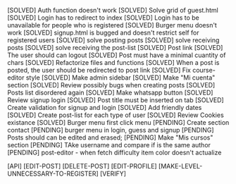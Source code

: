 [SOLVED] Auth function doesn't work
[SOLVED] Solve grid of guest.html
[SOLVED] Login has to redirect to index
[SOLVED] Login has to be unavailable for people who is registered
[SOLVED] Burger menu doesn't work
[SOLVED] signup.html is bugged and doesn't restrict self for registered users
[SOLVED] solve posting posts
[SOLVED] solve receiving posts
[SOLVED] solve receiving the post-list
[SOLVED] Post link
[SOLVED] The user should can logout
[SOLVED] Post must have a minimal cuantity of chars
[SOLVED] Refactorize files and functions
[SOLVED] When a post is posted, the user should be redirected to post link
[SOLVED] Fix course-editor style
[SOLVED] Make admin sidebar
[SOLVED] Make "Mi cuenta" section
[SOLVED] Review possibly bugs when creating posts
[SOLVED] Posts list disordered again
[SOLVED] Make whatsapp button
[SOLVED] Review signup login
[SOLVED] Post title must be inserted on tab
[SOLVED] Create validation for signup and login
[SOLVED] Add friendly dates
[SOLVED] Create post-list for each type of user
[SOLVED] Review Cookies existance
[SOLVED] Burger menu first click menu
[PENDING] Create section contact
[PENDING] burger menu in login, guess and signup
[PENDING] Posts should can be edited and erased;
[PENDING] Make "Mis cursos" section
[PENDING] TAke username and compare if is the same author
[PENDING] post-editor - when fetch difficulty item color doesn't actualize

[API]
[EDIT-POST]
[DELETE-POST]
[EDIT-PROFILE]
[MAKE-LEVEL-UNNECESSARY-TO-REGISTER]
[VERIFY]
